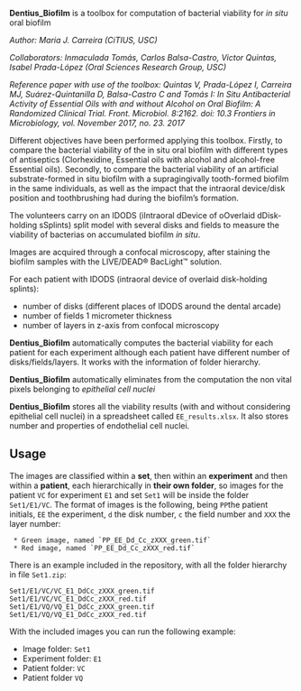 **Dentius_Biofilm** is a toolbox for computation of bacterial viability for *in situ* oral biofilm

*Author: Maria J. Carreira (CiTIUS, USC)*

*Collaborators: Inmaculada Tomás, Carlos Balsa-Castro, Victor Quintas, Isabel Prada-López (Oral Sciences Research Group, USC)*

*Reference paper with use of the toolbox: Quintas V, Prada-López I, Carreira MJ, Suárez-Quintanilla D, Balsa-Castro C and Tomás I: *In Situ* Antibacterial Activity of Essential Oils with and without Alcohol on Oral Biofilm: A Randomized Clinical Trial. Front. Microbiol. 8:2162. doi: 10.3
Frontiers in Microbiology, vol. November 2017, no. 23. 2017*

Different objectives have been performed applying this toolbox. Firstly, to compare the bacterial viability of the in situ oral biofilm with different types of antiseptics
(Clorhexidine, Essential oils with alcohol and alcohol-free Essential oils). Secondly, to compare the bacterial viability of an artificial substrate-formed in situ biofilm 
with a supragingivally tooth-formed biofilm in the same individuals, as well as the impact that the intraoral device/disk position and toothbrushing had during the biofilm’s 
formation.


The volunteers carry on an IDODS (iIntraoral dDevice of oOverlaid dDisk-holding sSplints) split model with several disks and fields to measure the viability of bacterias on 
accumulated biofilm *in situ*.

Images are acquired through a confocal microscopy, after staining the biofilm samples with the LIVE/DEAD® BacLight™ solution.

For each patient with IDODS (intraoral device of overlaid disk-holding splints): 
 * number of disks (different places of IDODS around the dental arcade)
 * number of fields 1 micrometer thickness
 * number of layers in z-axis from confocal microscopy

**Dentius_Biofilm** automatically computes the bacterial viability for each patient for each experiment although each patient have different number of disks/fields/layers. It works with the information of folder hierarchy.

**Dentius_Biofilm** automatically eliminates from the computation the non vital pixels belonging to *epithelial cell nuclei*

**Dentius_Biofilm** stores all the viability results (with and without considering epithelial cell nuclei) in a spreadsheet called  `EE_results.xlsx`. It also stores number and properties of endothelial cell nuclei. 


## Usage

The images are classified within a **set**, then within an **experiment** and then within a **patient**, each hierarchically in **their own folder**, so images for the patient `VC` for experiment `E1` and set `Set1` will be inside the folder `Set1/E1/VC`. The format of images is the following, being `PP`the patient initials, `EE` the experiment, `d` the disk number, `c` the field number and `XXX` the layer number:
```
 * Green image, named `PP_EE_Dd_Cc_zXXX_green.tif`
 * Red image, named `PP_EE_Dd_Cc_zXXX_red.tif`
```
There is an example included in the repository, with all the folder hierarchy in file `Set1.zip`:

```
Set1/E1/VC/VC_E1_DdCc_zXXX_green.tif
Set1/E1/VC/VC_E1_DdCc_zXXX_red.tif
Set1/E1/VQ/VQ_E1_DdCc_zXXX_green.tif
Set1/E1/VQ/VQ_E1_DdCc_zXXX_red.tif
```

With the included images you can run the following example:

 * Image folder: `Set1`
 * Experiment folder: `E1`
 * Patient folder: `VC`
 * Patient folder `VQ`
